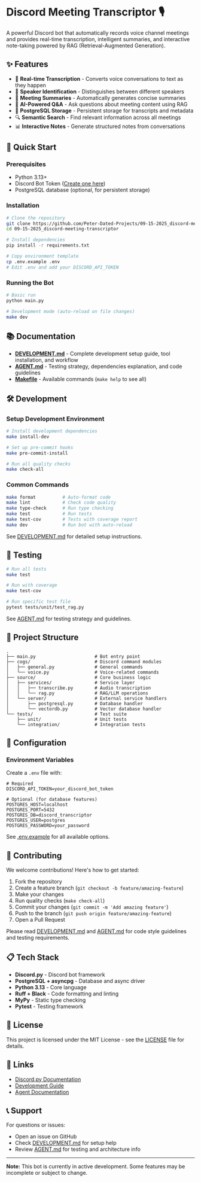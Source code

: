 # Discord Meeting Transcriptor 🎙️

A powerful Discord bot that automatically records voice channel meetings and provides real-time transcription, intelligent summaries, and interactive note-taking powered by RAG (Retrieval-Augmented Generation).

## ✨ Features

- 🎤 **Real-time Transcription** - Converts voice conversations to text as they happen
- 👥 **Speaker Identification** - Distinguishes between different speakers
- 📝 **Meeting Summaries** - Automatically generates concise summaries
- 🤖 **AI-Powered Q&A** - Ask questions about meeting content using RAG
- 💾 **PostgreSQL Storage** - Persistent storage for transcripts and metadata
- 🔍 **Semantic Search** - Find relevant information across all meetings
- 📊 **Interactive Notes** - Generate structured notes from conversations

## 🚀 Quick Start

### Prerequisites

- Python 3.13+
- Discord Bot Token ([Create one here](https://discord.com/developers/applications))
- PostgreSQL database (optional, for persistent storage)

### Installation

```bash
# Clone the repository
git clone https://github.com/Peter-Dated-Projects/09-15-2025_discord-meeting-transcriptor.git
cd 09-15-2025_discord-meeting-transcriptor

# Install dependencies
pip install -r requirements.txt

# Copy environment template
cp .env.example .env
# Edit .env and add your DISCORD_API_TOKEN
```

### Running the Bot

```bash
# Basic run
python main.py

# Development mode (auto-reload on file changes)
make dev
```

## 📚 Documentation

- **[DEVELOPMENT.md](DEVELOPMENT.md)** - Complete development setup guide, tool installation, and workflow
- **[AGENT.md](AGENT.md)** - Testing strategy, dependencies explanation, and code guidelines
- **[Makefile](Makefile)** - Available commands (`make help` to see all)

## 🛠️ Development

### Setup Development Environment

```bash
# Install development dependencies
make install-dev

# Set up pre-commit hooks
make pre-commit-install

# Run all quality checks
make check-all
```

### Common Commands

```bash
make format          # Auto-format code
make lint            # Check code quality
make type-check      # Run type checking
make test            # Run tests
make test-cov        # Tests with coverage report
make dev             # Run bot with auto-reload
```

See [DEVELOPMENT.md](DEVELOPMENT.md) for detailed setup instructions.

## 🧪 Testing

```bash
# Run all tests
make test

# Run with coverage
make test-cov

# Run specific test file
pytest tests/unit/test_rag.py
```

See [AGENT.md](AGENT.md) for testing strategy and guidelines.

## 📁 Project Structure

```
.
├── main.py                      # Bot entry point
├── cogs/                        # Discord command modules
│   ├── general.py               # General commands
│   └── voice.py                 # Voice-related commands
├── source/                      # Core business logic
│   ├── services/                # Service layer
│   │   ├── transcribe.py        # Audio transcription
│   │   └── rag.py               # RAG/LLM operations
│   └── server/                  # External service handlers
│       ├── postgresql.py        # Database handler
│       └── vectordb.py          # Vector database handler
└── tests/                       # Test suite
    ├── unit/                    # Unit tests
    └── integration/             # Integration tests
```

## 🔧 Configuration

### Environment Variables

Create a `.env` file with:

```env
# Required
DISCORD_API_TOKEN=your_discord_bot_token

# Optional (for database features)
POSTGRES_HOST=localhost
POSTGRES_PORT=5432
POSTGRES_DB=discord_transcriptor
POSTGRES_USER=postgres
POSTGRES_PASSWORD=your_password
```

See [.env.example](.env.example) for all available options.

## 🤝 Contributing

We welcome contributions! Here's how to get started:

1. Fork the repository
2. Create a feature branch (`git checkout -b feature/amazing-feature`)
3. Make your changes
4. Run quality checks (`make check-all`)
5. Commit your changes (`git commit -m 'Add amazing feature'`)
6. Push to the branch (`git push origin feature/amazing-feature`)
7. Open a Pull Request

Please read [DEVELOPMENT.md](DEVELOPMENT.md) and [AGENT.md](AGENT.md) for code style guidelines and testing requirements.

## 📋 Tech Stack

- **Discord.py** - Discord bot framework
- **PostgreSQL + asyncpg** - Database and async driver
- **Python 3.13** - Core language
- **Ruff + Black** - Code formatting and linting
- **MyPy** - Static type checking
- **Pytest** - Testing framework

## 📄 License

This project is licensed under the MIT License - see the [LICENSE](LICENSE) file for details.

## 🔗 Links

- [Discord.py Documentation](https://discordpy.readthedocs.io/)
- [Development Guide](DEVELOPMENT.md)
- [Agent Documentation](AGENT.md)

## 📞 Support

For questions or issues:
- Open an issue on GitHub
- Check [DEVELOPMENT.md](DEVELOPMENT.md) for setup help
- Review [AGENT.md](AGENT.md) for testing and architecture info

---

**Note:** This bot is currently in active development. Some features may be incomplete or subject to change.

